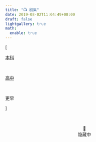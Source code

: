 ```yaml
---
title: "📺 剧集"
date: 2019-08-02T11:04:49+08:00
draft: false
lightgallery: true
math:
  enable: true
---
```


<div class="nav-tab">
  <p class="bord">[</p>
  <a href="../drama"><p class="not">本科</p></a>&nbsp;
  <a href="../drama-high"><p class="not">高中</p></a>&nbsp;
  <p class="now">更早</p>
  <p class="bord">]</p>
</div>

<center><br><br>🔐<br>隐藏中</center>

<!-- - 开端，2022-01

- 成龙历险记
- 星游记
- 何以笙箫默
- 密电风云
- 中国新年：全球最大庆典
- 国家监察
- 中国老师，来了
- 超级中国
- 探秘下议院
 -->